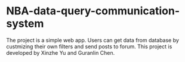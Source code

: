 # NBA-data-query-communication-system
The project is a simple web app. Users can get data from database by custmizing their own filters and send posts to forum. 
This project is developed by Xinzhe Yu and Guranlin Chen.